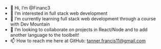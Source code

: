 - 👋 Hi, I’m @Financ3
- 👀 I’m interested in full stack web development
- 🌱 I’m currently learning full stack web development through a course with Dev Mountain
- 💞️ I’m looking to collaborate on projects in React/Node and to add another language to the toolbelt!
- 📫 How to reach me here at GitHub: tanner.francis11@gmail.com

<!---
Financ3/Financ3 is a ✨ special ✨ repository because its `README.md` (this file) appears on your GitHub profile.
You can click the Preview link to take a look at your changes.
--->
